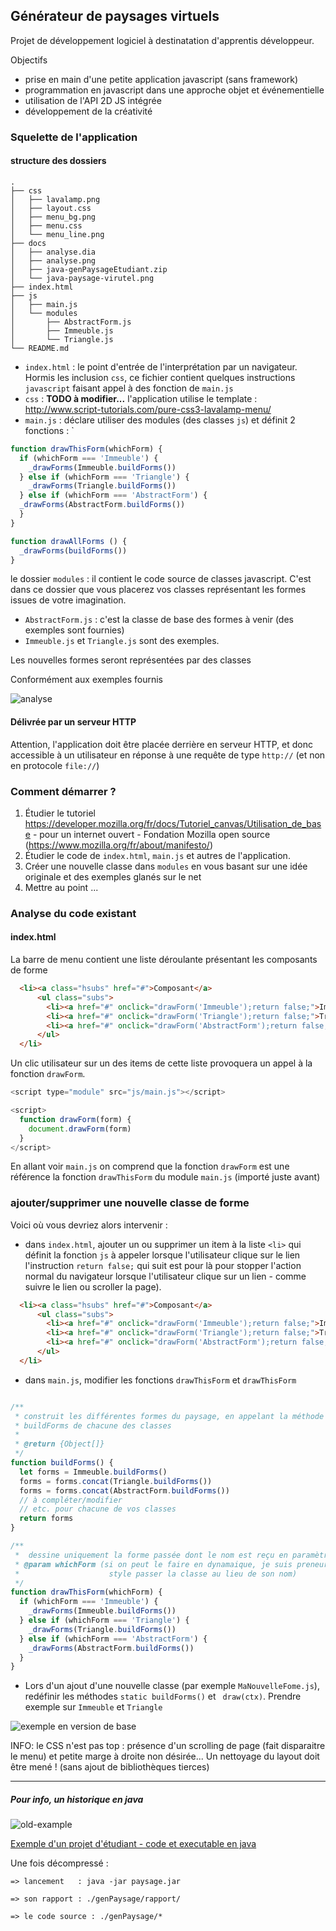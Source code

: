 ## Générateur de paysages virtuels 

Projet de développement logiciel à destinatation d'apprentis développeur.

Objectifs  

* prise en main d'une petite application javascript (sans framework)
* programmation en javascript dans une approche objet et événementielle
* utilisation de l'API 2D JS intégrée
* développement de la créativité  

### Squelette de l'application

#### structure des dossiers

```
.
├── css
│   ├── lavalamp.png
│   ├── layout.css
│   ├── menu_bg.png
│   ├── menu.css
│   └── menu_line.png
├── docs
│   ├── analyse.dia
│   ├── analyse.png
│   ├── java-genPaysageEtudiant.zip
│   └── java-paysage-virutel.png
├── index.html
├── js
│   ├── main.js
│   └── modules
│       ├── AbstractForm.js
│       ├── Immeuble.js
│       └── Triangle.js
└── README.md
```

* `index.html` : le point d'entrée de l'interprétation par un navigateur. Hormis les inclusion `css`, 
ce fichier contient quelques instructions `javascript` faisant appel à des fonction de `main.js`
* `css` : **TODO à modifier...**  l'application utilise le template : http://www.script-tutorials.com/pure-css3-lavalamp-menu/
* `main.js` : déclare utiliser des modules (des classes `js`) et définit 2 fonctions : ̀

```javascript 
function drawThisForm(whichForm) {
  if (whichForm === 'Immeuble') {
    _drawForms(Immeuble.buildForms())
  } else if (whichForm === 'Triangle') {
    _drawForms(Triangle.buildForms())
  } else if (whichForm === 'AbstractForm') {
  _drawForms(AbstractForm.buildForms())
  }
}

function drawAllForms () {
  _drawForms(buildForms())
}
```

le dossier `modules` : il contient le code source de classes javascript. C'est dans ce dossier 
que vous placerez vos classes représentant les formes issues de votre imagination. 

* `AbstractForm.js` : c'est la classe de base des formes à venir (des exemples sont fournies)
* `Immeuble.js` et `Triangle.js` sont des exemples.

Les nouvelles formes seront représentées par des classes

Conformément aux exemples fournis 
 
 
![analyse](docs/analyse.png)


#### Délivrée par un serveur HTTP

Attention, l'application doit être placée derrière en serveur HTTP, et 
donc accessible à un utilisateur en réponse à une 
requête de type `http://` (et non en protocole `file://`)  


### Comment démarrer ?

1. Étudier le tutoriel https://developer.mozilla.org/fr/docs/Tutoriel_canvas/Utilisation_de_base - pour un internet ouvert - Fondation Mozilla open source (https://www.mozilla.org/fr/about/manifesto/)  
2. Étudier le code de `index.html`, `main.js` et autres de l'application.
3. Créer une nouvelle classe dans `modules` en vous basant sur une idée originale et des exemples glanés sur le net 
4. Mettre au point ... 

### Analyse du code existant

#### index.html

La barre de menu contient une liste déroulante présentant les composants de forme

```html
  <li><a class="hsubs" href="#">Composant</a>
      <ul class="subs">
        <li><a href="#" onclick="drawForm('Immeuble');return false;">Immeuble</a></li>
        <li><a href="#" onclick="drawForm('Triangle');return false;">Triangle</a></li>
        <li><a href="#" onclick="drawForm('AbstractForm');return false;">AbstractForm</a></li>
      </ul>
  </li>
```

Un clic utilisateur sur un des items de cette liste provoquera 
un appel à la fonction `drawForm`.

```javascript
<script type="module" src="js/main.js"></script>

<script>
  function drawForm(form) {
    document.drawForm(form)
  }
</script>

``` 
En allant voir  `main.js` on comprend que la fonction `drawForm` 
est une référence la fonction  `drawThisForm` du module `main.js` (importé juste avant)
  

### ajouter/supprimer une nouvelle classe de forme

Voici où vous devriez alors intervenir  :

* dans `index.html`, ajouter un ou supprimer un item à la liste `<li>` qui 
définit la fonction `js` à appeler lorsque l'utilisateur clique sur le lien l'instruction 
`return false;` qui suit est pour là pour stopper l'action normal du navigateur 
lorsque l'utilisateur clique sur un lien - comme suivre le lien ou scroller la page).     

```html
  <li><a class="hsubs" href="#">Composant</a>
      <ul class="subs">
        <li><a href="#" onclick="drawForm('Immeuble');return false;">Immeuble</a></li>
        <li><a href="#" onclick="drawForm('Triangle');return false;">Triangle</a></li>
        <li><a href="#" onclick="drawForm('AbstractForm');return false;">AbstractForm</a></li>
      </ul>
  </li>
```

* dans `main.js`, modifier les fonctions `drawThisForm` et `drawThisForm`  

```javascript

/**
 * construit les différentes formes du paysage, en appelant la méthode statique
 * buildForms de chacune des classes
 * 
 * @return {Object[]}
 */
function buildForms() {
  let forms = Immeuble.buildForms()
  forms = forms.concat(Triangle.buildForms())
  forms = forms.concat(AbstractForm.buildForms())
  // à compléter/modifier
  // etc. pour chacune de vos classes
  return forms
}

/**
 *  dessine uniquement la forme passée dont le nom est reçu en paramètre
 * @param whichForm (si on peut le faire en dynamaique, je suis preneur,
 *                    style passer la classe au lieu de son nom)
 */
function drawThisForm(whichForm) {
  if (whichForm === 'Immeuble') {
    _drawForms(Immeuble.buildForms())
  } else if (whichForm === 'Triangle') {
    _drawForms(Triangle.buildForms())
  } else if (whichForm === 'AbstractForm') {
    _drawForms(AbstractForm.buildForms())
  }
}

```

* Lors d'un ajout d'une nouvelle classe  (par exemple `MaNouvelleFome.js`), 
redéfinir les méthodes `static buildForms()` et ` draw(ctx)`. Prendre exemple sur `Immeuble` et `Triangle`

 ![exemple en version de base](docs/exemple-app-init.png)

INFO: le CSS n'est pas top : présence d'un scrolling de page (fait disparaitre le menu) 
et petite marge à droite non désirée... Un nettoyage du layout doit être mené ! (sans ajout de bibliothèques tierces)

<hr>

##### Pour info, un historique en java

 ![old-example](docs/java-paysage-virutel.png)

[Exemple d'un projet d'étudiant - code et executable en java](docs/java-genPaysageEtudiant.zip) 

Une fois décompressé :

`=> lancement   : java -jar paysage.jar`

`=> son rapport : ./genPaysage/rapport/`

`=> le code source : ./genPaysage/*`



